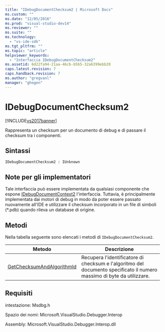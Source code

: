 ```yaml
---
title: "IDebugDocumentChecksum2 | Microsoft Docs"
ms.custom: ""
ms.date: "12/05/2016"
ms.prod: "visual-studio-dev14"
ms.reviewer: ""
ms.suite: ""
ms.technology: 
  - "vs-ide-sdk"
ms.tgt_pltfrm: ""
ms.topic: "article"
helpviewer_keywords: 
  - "Interfaccia IDebugDocumentChecksum2"
ms.assetid: 6d22fa94-21aa-46cb-b5b5-32a6399ebb20
caps.latest.revision: 7
caps.handback.revision: 7
ms.author: "gregvanl"
manager: "ghogen"
---
```

# IDebugDocumentChecksum2
[!INCLUDE[vs2017banner](../../../code-quality/includes/vs2017banner.md)]

Rappresenta un checksum per un documento di debug e di passare il checksum tra i componenti.  
  
## Sintassi  
  
```  
IDebugDocumentChecksum2 : IUnknown  
```  
  
## Note per gli implementatori  
 Tale interfaccia può essere implementata da qualsiasi componente che espone [IDebugDocumentContext2](../../../extensibility/debugger/reference/idebugdocumentcontext2.md) l'interfaccia.  Tuttavia, è principalmente implementata dai motori di debug in modo da poter essere passato nuovamente all'IDE e utilizzare il checksum incorporato in un file di simboli \(\*.pdb\) quando rileva un database di origine.  
  
## Metodi  
 Nella tabella seguente sono elencati i metodi di `IDebugDocumentChecksum2`.  
  
|Metodo|Descrizione|  
|------------|-----------------|  
|[GetChecksumAndAlgorithmId](../../../extensibility/debugger/reference/idebugdocumentchecksum2-getchecksumandalgorithmid.md)|Recupera l'identificatore di checksum e l'algoritmo del documento specificato il numero massimo di byte da utilizzare.|  
  
## Requisiti  
 intestazione: Msdbg.h  
  
 Spazio dei nomi: Microsoft.VisualStudio.Debugger.Interop  
  
 Assembly: Microsoft.VisualStudio.Debugger.Interop.dll